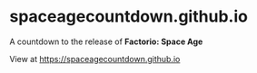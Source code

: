 # spaceagecountdown.github.io

A countdown to the release of **Factorio: Space Age**

View at https://spaceagecountdown.github.io
